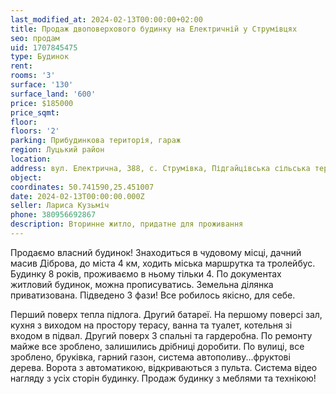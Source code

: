 ```yaml
---
last_modified_at: 2024-02-13T00:00:00+02:00
title: Продаж двоповерхового будинку на Електричній у Струмівцях
seo: продам
uid: 1707845475
type: Будинок
rent:
rooms: '3'
surface: '130'
surface_land: '600'
price: $185000
price_sqmt:
floor:
floors: '2'
parking: Прибудинкова територія, гараж
region: Луцький район
location:
address: вул. Електрична, 388, с. Струмівка, Підгайцівська сільська територіальна громада
object:
coordinates: 50.741590,25.451007
date: 2024-02-13T00:00:00.000Z
seller: Лариса Кузьміч
phone: 380956692867
description: Вторинне житло, придатне для проживання
---
```


Продаємо власний будинок! Знаходиться в чудовому місці, дачний масив Діброва, до міста 4 км, ходить міська маршрутка та тролейбус. Будинку 8 років, проживаємо в ньому тільки 4. По документах житловий будинок, можна прописуватись. Земельна ділянка приватизована. Підведено 3 фази! Все робилось якісно, для себе.

Перший поверх тепла підлога. Другий батареї. На першому поверсі зал, кухня з виходом на простору терасу, ванна та туалет, котельня зі входом в підвал. Другий поверх 3 спальні та гардеробна. По ремонту майже все зроблено, залишились дрібниці доробити. По вулиці, все зроблено, бруківка, гарний газон, система автополиву...фруктові дерева. Ворота з автоматикою, відкриваються з пульта. Система відео нагляду з усіх сторін будинку. Продаж будинку з меблями та технікою!
